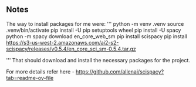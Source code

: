 ## Notes
The way to install packages for me were:
'''
python -m venv .venv
source .venv/bin/activate
pip install -U pip setuptools wheel
pip install -U spacy
python -m spacy download en_core_web_sm
pip install scispacy
pip install https://s3-us-west-2.amazonaws.com/ai2-s2-scispacy/releases/v0.5.4/en_core_sci_sm-0.5.4.tar.gz

'''
That should download and install the necessary packages for the project.

For more details refer here - https://github.com/allenai/scispacy?tab=readme-ov-file
